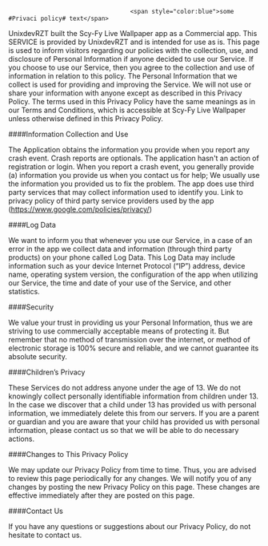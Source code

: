                                       <span style="color:blue">some #Privaci policy# text</span>

UnixdevRZT built the Scy-Fy Live Wallpaper app as a Commercial app. 
This SERVICE is provided by UnixdevRZT and is intended for use as is.
This page is used to inform visitors regarding our policies with the collection, use, and disclosure of Personal Information if anyone decided to use our Service.
If you choose to use our Service, then you agree to the collection and use of information in relation to this policy. 
The Personal Information that we collect is used for providing and improving the Service. 
We will not use or share your information with anyone except as described in this Privacy Policy.
The terms used in this Privacy Policy have the same meanings as in our Terms and Conditions, which is accessible at Scy-Fy Live Wallpaper unless otherwise defined in this Privacy Policy.


####Information Collection and Use

The Application obtains the information you provide when you report any crash event. Crash reports are optionals.
The application hasn't an action of registration or login.
When you report a crash event, you generally provide (a) information you provide us when you contact us for help;
We usually use the information you provided us to fix the problem.
The app does use third party services that may collect information used to identify you.
Link to privacy policy of third party service providers used by the app  (https://www.google.com/policies/privacy/)

####Log Data

We want to inform you that whenever you use our Service, in a case of an error in the app we collect data and information (through third party products) on your phone called Log Data. 
This Log Data may include information such as your device Internet Protocol (“IP”) address, device name, operating system version, the configuration of the app when utilizing our Service, the time and date of your use of the Service, and other statistics.


####Security

We value your trust in providing us your Personal Information, thus we are striving to use commercially acceptable means of protecting it. 
But remember that no method of transmission over the internet, or method of electronic storage is 100% secure and reliable, and we cannot guarantee its absolute security.


####Children’s Privacy

These Services do not address anyone under the age of 13. We do not knowingly collect personally identifiable information from children under 13. 
In the case we discover that a child under 13 has provided us with personal information, we immediately delete this from our servers. If you are a parent or guardian and you are aware that your child has provided us with personal information, please contact us so that we will be able to do necessary actions.


####Changes to This Privacy Policy

We may update our Privacy Policy from time to time. Thus, you are advised to review this page periodically for any changes. 
We will notify you of any changes by posting the new Privacy Policy on this page. 
These changes are effective immediately after they are posted on this page.

####Contact Us

If you have any questions or suggestions about our Privacy Policy, do not hesitate to contact us.
